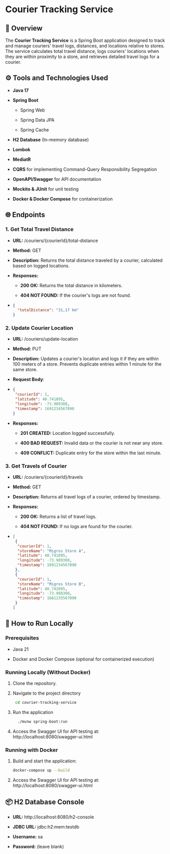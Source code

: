 Courier Tracking Service
========================

📖 Overview
-----------

The **Courier Tracking Service** is a Spring Boot application designed to track and manage couriers' travel logs, distances, and locations relative to stores. The service calculates total travel distance, logs couriers' locations when they are within proximity to a store, and retrieves detailed travel logs for a courier.

⚙️ Tools and Technologies Used
------------------------------

*   **Java 17**

*   **Spring Boot**

    *   Spring Web

    *   Spring Data JPA

    *   Spring Cache

*   **H2 Database** (In-memory database)

*   **Lombok**

*   **MediatR**

*   **CQRS** for implementing Command-Query Responsibility Segregation

*   **OpenAPI/Swagger** for API documentation

*   **Mockito & JUnit** for unit testing

*   **Docker & Docker Compose** for containerization


🌐 Endpoints
------------

### 1\. **Get Total Travel Distance**

*   **URL:** /couriers/{courierId}/total-distance

*   **Method:** GET

*   **Description:** Returns the total distance traveled by a courier, calculated based on logged locations.

*   **Responses:**

    *   **200 OK:** Returns the total distance in kilometers.

    *   **404 NOT FOUND:** If the courier's logs are not found.

*  ```json
   {
     "totalDistance": "31,17 km"
   }

### 2\. **Update Courier Location**

*   **URL:** /couriers/update-location

*   **Method:** PUT

*   **Description:** Updates a courier's location and logs it if they are within 100 meters of a store. Prevents duplicate entries within 1 minute for the same store.

*   **Request Body**:

*   ```json
    { 
     "courierId": 1,
     "latitude": 40.741895,
     "longitude": -73.989308,
     "timestamp": 1691234567890
    }

*   **Responses:**

    *   **201 CREATED:** Location logged successfully.

    *   **400 BAD REQUEST:** Invalid data or the courier is not near any store.

    *   **409 CONFLICT:** Duplicate entry for the store within the last minute.


### 3\. **Get Travels of Courier**

*   **URL:** /couriers/{courierId}/travels

*   **Method:** GET

*   **Description:** Returns all travel logs of a courier, ordered by timestamp.

*   **Responses:**

    *   **200 OK:** Returns a list of travel logs.

    *   **404 NOT FOUND:** If no logs are found for the courier.

  *   ```json
      [
       {
        "courierId": 1,
        "storeName": "Migros Store A",
        "latitude": 40.741895,
        "longitude": -73.989308,
        "timestamp": 1691234567890
       },
       {
        "courierId": 1,
        "storeName": "Migros Store B",
        "latitude": 40.742895,
        "longitude": -73.988308,
        "timestamp": 1681235567890
       }
      ]
🚀 How to Run Locally
---------------------

### Prerequisites

*   Java 21

*   Docker and Docker Compose (optional for containerized execution)


### Running Locally (Without Docker)

1. Clone the repository.

2. Navigate to the project directory
    ```bash
     cd courier-tracking-service

3. Run the application
   ```bash
     ./mvnw spring-boot:run

4.  Access the Swagger UI for API testing at: http://localhost:8080/swagger-ui.html


### Running with Docker

1.  Build and start the application:
    ```bash
    docker-compose up --build

2.  Access the Swagger UI for API testing at: http://localhost:8080/swagger-ui.html


📦 H2 Database Console
----------------------

*   **URL:** http://localhost:8080/h2-console

*   **JDBC URL:** jdbc:h2:mem:testdb

*   **Username:** sa

*   **Password:** (leave blank)